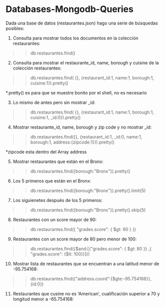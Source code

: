 # Databases-Mongodb-Queries
Dada una base de datos (restaurantes.json) hago una serie de búsquedas posibles:

1. Consulta para mostrar todos los documentos en la colección restaurantes:

>> db.restaurantes.find()

2. Consulta para mostrar el restaurante_id, name, borough y cuisine de la colección restaurantes:

>> db.restaurantes.find( {}, {restaurant_id:1, name:1, borough:1, cuisine:1}).pretty()

*.pretty() es para que se muestre bonito por el shell, no es necesario

3. Lo mismo de antes pero sin mostrar _id:

>> db.restaurantes.find( {}, {restaurant_id:1, name:1, borough:1, cuisine:1, _id:0}).pretty()

4. Mostrar restaurante_id, name, borough y zip code y no mostrar _id:

>> db.restaurantes.find({}, {restaurant_id:1, _id:0, name:1, borough:1, address:{zipcode:1}}).pretty()

*zipcode esta dentro del Array address

5. Mostrar restaurantes que están en el Bronx:

>> db.restaurantes.find({borough:"Bronx"}).pretty()

6. Los 5 primeros que están en el Bronx:

>> db.restaurantes.find({borough:"Bronx"}).pretty().limit(5)

7. Los siguienetes después de los 5 primeros:

>> db.restaurantes.find({borough:"Bronx"}).pretty().skip(5)

8. Restaurantes con un score mayor de 90:

>> db.restaurantes.find({ "grades.score": { $gt: 90 } })

9. Restaurantes con un score mayor de 80 pero menor de 100:

>> db.restaurantes.find({$and:[{"grades.score": { $gt: 80 }} ,{ "grades.score": {$lt: 100}}]})

10. Mostrar lista de restaurantes que se encuentran a una latitud menor de -95.754168:

>> db.restaurantes.find({"address.coord":{$gte:-95.754168}},{id:0})

11. Restaurantes que cusine no es 'American', cualificación superior a 70 y longitud menor a -65.754168:

>> 

